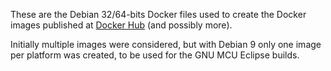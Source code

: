 These are the Debian 32/64-bits Docker files used to create the Docker images published at [Docker Hub](https://hub.docker.com/u/ilegeul/) (and possibly more).

Initially multiple images were considered, but with Debian 9 only one image per platform was created, to be used for the GNU MCU Eclipse builds.

